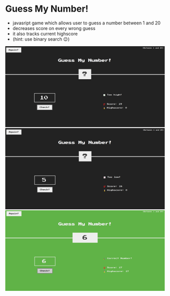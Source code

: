# Guess My Number!

- javasript game which allows user to guess a number between 1 and 20
- decreases score on every wrong guess
- it also tracks current highscore
- (hint: use binary search 😉)

![Guessed Higher](media/high.png)
![Guessed Lower](media/low.png)
![Correct Guess](media/correct.png)
